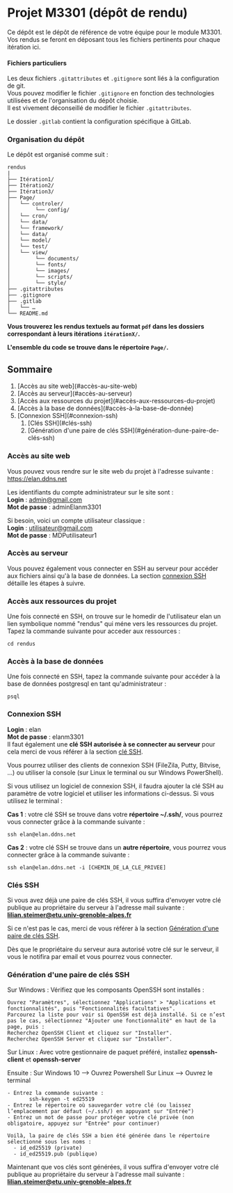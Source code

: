 # Projet M3301 (dépôt de rendu)

Ce dépôt est le dépôt de référence de votre équipe pour le module M3301.
Vos rendus se feront en déposant tous les fichiers pertinents pour chaque itération ici.

#### Fichiers particuliers

Les deux fichiers `.gitattributes` et `.gitignore` sont liés à la configuration de git.<br>
Vous pouvez modifier le fichier `.gitignore` en fonction des technologies utilisées et de l'organisation du dépôt choisie.<br>
Il est vivement déconseillé de modifier le fichier `.gitattributes`.

Le dossier `.gitlab` contient la configuration spécifique à GitLab.

### Organisation du dépôt

Le dépôt est organisé comme suit :

```console
rendus
|
├── Itération1/
├── Itération2/
├── Itération3/
├── Page/
│   └── controler/
│        └── config/
│   └── cron/
│   └── data/
│   └── framework/
│   └── data/
│   └── model/
│   └── test/
│   └── view/
│        └── documents/
│        └── fonts/
│        └── images/
│        └── scripts/
│        └── style/
├── .gitattributes
├── .gitignore
├── .gitlab
│   └── …
└── README.md
```

**Vous trouverez les rendus textuels au format `pdf` dans les dossiers correspondant à leurs itérations `itérationX/`.<br>**

**L'ensemble du code se trouve dans le répertoire `Page/`.**

## Sommaire

<ol>
    <li> [Accès au site web](#accès-au-site-web) </li>
    <li> [Accès au serveur](#accès-au-serveur) </li>
    <li> [Accès aux ressources du projet](#accès-aux-ressources-du-projet)</li>
    <li> [Accès à la base de données](#accès-à-la-base-de-donnée) </li>
    <li> [Connexion SSH](#connexion-ssh)
        <ol>
            <li>[Clés SSH](#clés-ssh) </li>
            <li>[Génération d'une paire de clés SSH](#génération-dune-paire-de-clés-ssh) </li>
        </ol>
    </li>
</ol>

### Accès au site web

Vous pouvez vous rendre sur le site web du projet à l'adresse suivante : https://elan.ddns.net

Les identifiants du compte administrateur sur le site sont :<br/>
**Login** : admin@gmail.com<br/>
**Mot de passe** : adminElanm3301<br/>

Si besoin, voici un compte utilisateur classique :<br/>
**Login** : utilisateur@gmail.com<br/>
**Mot de passe** : MDPutilisateur1<br/>

### Accès au serveur

Vous pouvez également vous connecter en SSH au serveur pour accéder aux fichiers ainsi qu'à la base de données.
La section [connexion SSH](#connexion-ssh) détaille les étapes à suivre.

### Accès aux ressources du projet

Une fois connecté en SSH, on trouve sur le homedir de l'utilisateur elan un lien symbolique nommé "rendus" qui méne vers les ressources du projet.
Tapez la commande suivante pour acceder aux ressources :

```console
cd rendus
```

### Accès à la base de données

Une fois connecté en SSH, tapez la commande suivante pour accéder à la base de données postgresql en tant qu'administrateur :

```console
psql
```

### Connexion SSH

**Login** : elan<br/>
**Mot de passe** : elanm3301<br/>
Il faut également une **clé SSH autorisée à se connecter au serveur** pour cela merci de vous référer à la section [clé SSH](#clé-ssh).

Vous pourrez utiliser des clients de connexion SSH (FileZila, Putty, Bitvise, ...) ou utiliser la console (sur Linux le terminal ou sur Windows PowerShell).

Si vous utilisez un logiciel de connexion SSH, il faudra ajouter la clé SSH au paramètre de votre logiciel et utiliser les informations ci-dessus.
Si vous utilisez le terminal :

**Cas 1** : votre clé SSH se trouve dans votre **répertoire ~/.ssh/**, vous pourrez vous connecter grâce à la commande suivante :

```console
ssh elan@elan.ddns.net
```

**Cas 2** : votre clé SSH se trouve dans un **autre répertoire**, vous pourrez vous connecter grâce à la commande suivante :

```console
ssh elan@elan.ddns.net -i [CHEMIN_DE_LA_CLE_PRIVEE]
```

### Clés SSH

Si vous avez déjà une paire de clés SSH, il vous suffira d'envoyer votre clé publique au propriétaire du serveur à l'adresse mail suivante :
**lilian.steimer@etu.univ-grenoble-alpes.fr**

Si ce n'est pas le cas, merci de vous référer à la section [Génération d'une paire de clés SSH](#génération-dune-paire-de-clés-ssh).

Dès que le propriétaire du serveur aura autorisé votre clé sur le serveur, il vous le notifira par email et vous pourrez vous connecter.

### Génération d'une paire de clés SSH

Sur Windows :
Vérifiez que les composants OpenSSH sont installés :

    Ouvrez "Paramètres", sélectionnez "Applications" > "Applications et fonctionnalités", puis "Fonctionnalités facultatives".
    Parcourez la liste pour voir si OpenSSH est déjà installé. Si ce n’est pas le cas, sélectionnez "Ajouter une fonctionnalité" en haut de la page, puis :
    Recherchez OpenSSH Client et cliquez sur "Installer".
    Recherchez OpenSSH Server et cliquez sur "Installer".

Sur Linux :
Avec votre gestionnaire de paquet préféré, installez **openssh-client** et **openssh-server**

Ensuite :
Sur Windows 10 --> Ouvrez Powershell
Sur Linux --> Ouvrez le terminal

    - Entrez la commande suivante :
           ssh-keygen -t ed25519
    - Entrez le répertoire où sauvegarder votre clé (ou laissez l’emplacement par défaut (~/.ssh/) en appuyant sur "Entrée")
    - Entrez un mot de passe pour protéger votre clé privée (non obligatoire, appuyez sur "Entrée" pour continuer)

    Voilà, la paire de clés SSH a bien été générée dans le répertoire sélectionné sous les noms :
      - id_ed25519 (private)
      - id_ed25519.pub (publique)

Maintenant que vos clés sont générées, il vous suffira d'envoyer votre clé publique au propriétaire du serveur à l'adresse mail suivante :
**lilian.steimer@etu.univ-grenoble-alpes.fr**
